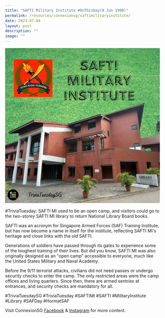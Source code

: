 ```yaml
---
title: "SAFTI Military Institute #OnThisDay(9 Jun 1990)"
permalink: /resources/connexionsg/saftimilitaryinstitute/
date: 2023-07-04
layout: post
description: ""
image: ""
---
```

![](/images/connexionsg/2023/saftimi.PNG)

#TriviaTuesday: SAFTI MI used to be an open camp, and visitors could go to the two-storey SAFTI MI library to return National Library Board books.

SAFTI was an acronym for Singapore Armed Forces (SAF) Training Institute, but has now become a name in itself for the institute, reflecting SAFTI MI's heritage and close links with the old SAFTI.

Generations of soldiers have passed through its gates to experience some of the toughest training of their lives. But did you know, SAFTI MI was also originally designed as an "open camp" accessible to everyone, much like the United States Military and Naval Academy.

Before the 9/11 terrorist attacks, civilians did not need passes or undergo security checks to enter the camp. The only restricted areas were the camp offices and living quarters. Since then, there are armed sentries at entrances, and security checks are mandatory for all.

#TriviaTuesdaySG #TriviaTuesday #SAFTIMI #SAFTI #MilitaryInstitute #Library #SAFDay #HormatSAF

Visit ConnexionSG [Facebook](https://www.facebook.com/ConnexionSG) & [Instagram](https://www.instagram.com/connexionsg/) for more content.